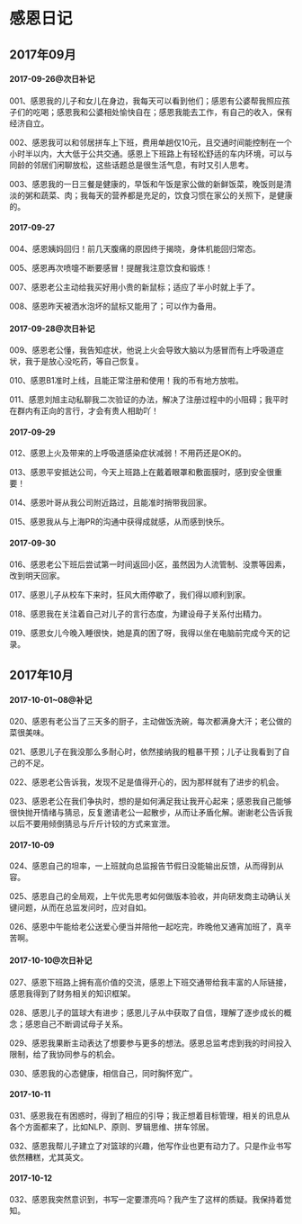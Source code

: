 # 感恩日记

## 2017年09月

#### 2017-09-26@次日补记

001、感恩我的儿子和女儿在身边，我每天可以看到他们；感恩有公婆帮我照应孩子们的吃喝；感恩我和公婆相处愉快自在；感恩我能去工作，有自己的收入，保有经济自立。

002、感恩我可以和邻居拼车上下班，费用单趟仅10元，且交通时间能控制在一个小时半以内，大大低于公共交通。感恩上下班路上有轻松舒适的车内环境，可以与同龄的邻居们闲聊放松，这些话题总是很生活气息，有时又引人思考。

003、感恩我的一日三餐是健康的，早饭和午饭是家公做的新鲜饭菜，晚饭则是清淡的粥和蔬菜、肉；我每天的营养都是充足的，饮食习惯在家公的关照下，是健康的。

#### 2017-09-27

004、感恩姨妈回归！前几天腹痛的原因终于揭晓，身体机能回归常态。

005、感恩再次喷嚏不断要感冒！提醒我注意饮食和锻炼！

007、感恩老公主动给我买好用小贵的新鼠标；适应了半小时就上手了。

008、感恩昨天被洒水泡坏的鼠标又能用了；可以作为备用。

#### 2017-09-28@次日补记

009、感恩老公懂，我告知症状，他说上火会导致大脑以为感冒而有上呼吸道症状，我于是放心没吃药，等自己恢复。

010、感恩B1准时上线，且能正常注册和使用！我的币有地方放啦。

011、感恩刘旭主动私聊我二次验证的办法，解决了注册过程中的小阻碍；我平时在群内有正向的言行，才会有贵人相助吖！

#### 2017-09-29

012、感恩上火及带来的上呼吸道感染症状减弱！不用药还是OK的。

013、感恩平安抵达公司，今天上班路上在戴着眼罩和敷面膜时，感到安全很重要！

014、感恩叶哥从我公司附近路过，且能准时捎带我回家。

015、感恩我从与上海PR的沟通中获得成就感，从而感到快乐。

#### 2017-09-30

016、感恩老公下班后尝试第一时间返回小区，虽然因为人流管制、没票等因素，改到明天回家。

017、感恩儿子从校车下来时，狂风大雨停歇了，我们得以顺利到家。

018、感恩我在关注着自己对儿子的言行态度，为建设母子关系付出精力。

019、感恩女儿今晚入睡很快，她是真的困了呀，我得以坐在电脑前完成今天的记录。

## 2017年10月

#### 2017-10-01~08@补记

020、感恩有老公当了三天多的厨子，主动做饭洗碗，每次都满身大汗；老公做的菜很美味。

021、感恩儿子在我没那么多耐心时，依然接纳我的粗暴干预；儿子让我看到了自己的不足。

022、感恩老公告诉我，发现不足是值得开心的，因为那样就有了进步的机会。

023、感恩老公在我们争执时，想的是如何满足我让我开心起来；感恩我自己能够很快抛开情绪与猜忌，反复邀请老公一起散步，从而让矛盾化解。谢谢老公告诉我以后不要用倾倒猜忌与斤斤计较的方式来宣泄。

#### 2017-10-09

024、感恩自己的坦率，一上班就向总监报告节假日没能输出反馈，从而得到从容。

025、感恩自己的全局观，上午优先思考如何做版本验收，并向研发商主动确认关键问题，从而在总监发问时，应对自如。

026、感恩中午能给老公送爱心便当并陪他一起吃完，昨晚他又通宵加班了，真辛苦啊。

#### 2017-10-10@次日补记

027、感恩下班路上拥有高价值的交流，感恩上下班交通带给我丰富的人际链接，感恩我得到了财务相关的知识框架。

028、感恩儿子的篮球大有进步；感恩儿子从中获取了自信，理解了逐步成长的概念；感恩自己不断调试母子关系。

029、感恩我果断主动表达了想要参与更多的想法。感恩总监考虑到我的时间投入限制，给了我协同参与的机会。

030、感恩我的心态健康，相信自己，同时胸怀宽广。

#### 2017-10-11

031、感恩我在有困惑时，得到了相应的引导；我正想着目标管理，相关的讯息从各个方面都来了，比如NLP、原则、罗辑思维、拼车邻居。

032、感恩我帮儿子建立了对篮球的兴趣，他写作业也更有动力了。只是作业书写依然糟糕，尤其英文。

#### 2017-10-12

032、感恩我突然意识到，书写一定要漂亮吗？我产生了这样的质疑。我保持着觉知。
